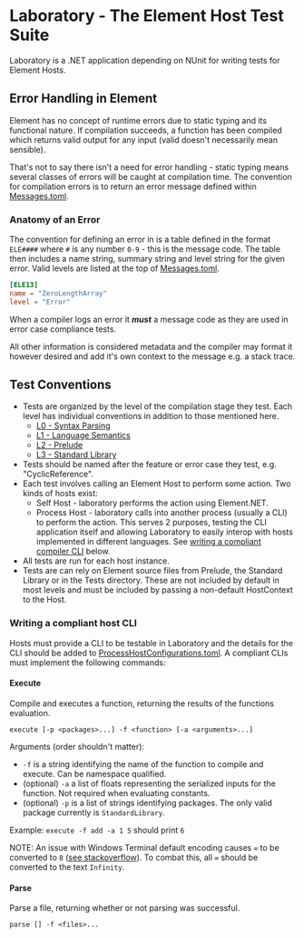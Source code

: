 # Laboratory - The Element Host Test Suite
Laboratory is a .NET application depending on NUnit for writing tests for Element Hosts.

## Error Handling in Element

Element has no concept of runtime errors due to static typing and its functional nature.
If compilation succeeds, a function has been compiled which returns valid output for any input (valid doesn't necessarily mean sensible).

That's not to say there isn't a need for error handling - static typing means several classes of errors will be caught at compilation time.
The convention for compilation errors is to return an error message defined within [Messages.toml](../Common/Messages.toml).

### Anatomy of an Error

The convention for defining an error in  is a table defined in the format `ELE####` where `#` is any number `0-9` - this is the message code.
The table then includes a name string, summary string and level string for the given error.
Valid levels are listed at the top of [Messages.toml](../Common/Messages.toml).
```toml
[ELE13]
name = "ZeroLengthArray"
level = "Error"
```
When a compiler logs an error it **_must_** a message code as they are used in error case compliance tests.

All other information is considered metadata and the compiler may format it however desired and add it's own context to the message e.g. a stack trace.

## Test Conventions
* Tests are organized by the level of the compilation stage they test. Each level has individual conventions in addition to those mentioned here.
  * [L0 - Syntax Parsing](L0-Syntax-Parsing)
  * [L1 - Language Semantics](L1-Language-Semantics)
  * [L2 - Prelude](L2-Prelude)
  * [L3 - Standard Library](L3-Standard-Library)
* Tests should be named after the feature or error case they test, e.g. "CyclicReference".
* Each test involves calling an Element Host to perform some action. Two kinds of hosts exist:
   * Self Host - laboratory performs the action using Element.NET.
   * Process Host - laboratory calls into another process (usually a CLI) to perform the action.
   This serves 2 purposes, testing the CLI application itself and allowing Laboratory to easily interop with hosts implemented in different languages.
   See [writing a compliant compiler CLI](#writing-a-compliant-compiler-cli) below.
* All tests are run for each host instance.
* Tests are can rely on Element source files from Prelude, the Standard Library or in the Tests directory.
These are not included by default in most levels and must be included by passing a non-default HostContext to the Host.

### Writing a compliant host CLI
Hosts must provide a CLI to be testable in Laboratory and the details for the CLI should be added to [ProcessHostConfigurations.toml](ProcessHostConfigurations.toml).
A compliant CLIs must implement the following commands:

#### Execute
Compile and executes a function, returning the results of the functions evaluation. 

`execute [-p <packages>...] -f <function> [-a <arguments>...]`

Arguments (order shouldn't matter):
* `-f` is a string identifying the name of the function to compile and execute. Can be namespace qualified.
* (optional) `-a` a list of floats representing the serialized inputs for the function. Not required when evaluating constants.
* (optional) `-p` is a list of strings identifying packages. The only valid package currently is `StandardLibrary`.

Example: `execute -f add -a 1 5` should print `6`

NOTE: An issue with Windows Terminal default encoding causes `∞` to be converted to `8` ([see stackoverflow](https://stackoverflow.com/questions/40907417/why-is-infinity-printed-as-8-in-the-windows-10-console)). To combat this, all `∞` should be converted to the text `Infinity`.

#### Parse
Parse a file, returning whether or not parsing was successful.

`parse [] -f <files>...`